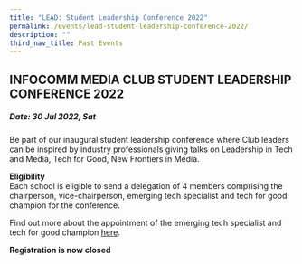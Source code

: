 ```yaml
---
title: "LEAD: Student Leadership Conference 2022"
permalink: /events/lead-student-leadership-conference-2022/
description: ""
third_nav_title: Past Events
---
```

## INFOCOMM MEDIA CLUB STUDENT LEADERSHIP CONFERENCE 2022

##### Date:  30 Jul 2022, Sat

Be part of our inaugural student leadership conference where Club leaders can be inspired by industry professionals giving talks on Leadership in Tech and Media, Tech for Good, New Frontiers in Media.

**Eligibility** <br>
Each school is eligible to send a delegation of 4 members comprising the chairperson, vice-chairperson, emerging tech specialist and tech for good champion for the conference. 

Find out more about the appointment of the emerging tech specialist and tech for good champion [here](https://isomer-dlp-staging.netlify.app/infocomm-media-clubs-cca/lead#top).


**Registration is now closed**